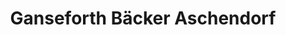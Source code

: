 ---
title: "Ganseforth Bäcker Aschendorf"
url: /papenburg/ganseforth-baecker-aschendorf/
shop: Bäckerei
---